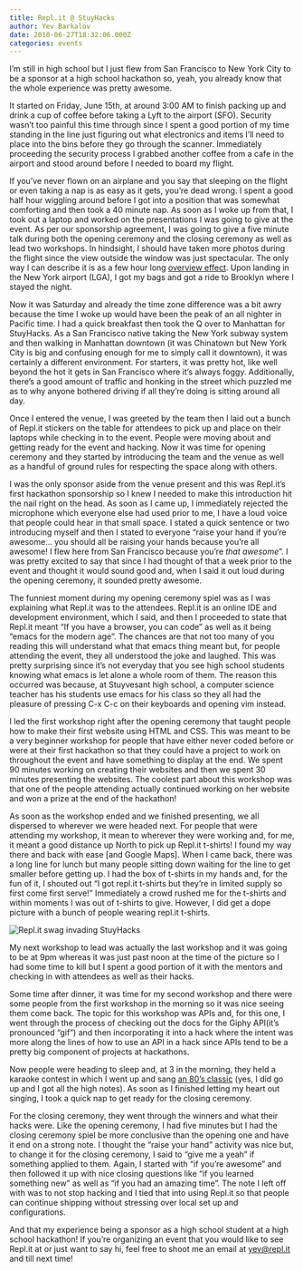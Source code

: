 ```yaml
---
title: Repl.it @ StuyHacks
author: Yev Barkalov
date: 2018-06-27T18:32:06.000Z
categories: events
---
```


I’m still in high school but I just flew from San Francisco to New York City to be a sponsor at a high school hackathon so, yeah, you already know that the whole experience was pretty awesome.

It started on Friday, June 15th, at around 3:00 AM to finish packing up and drink a cup of coffee before taking a Lyft to the airport (SFO). Security wasn’t too painful this time through since I spent a good portion of my time standing in the line just figuring out what electronics and items I’ll need to place into the bins before they go through the scanner. Immediately proceeding the security process I grabbed another coffee from a cafe in the airport and stood around before I needed to board my flight.

If you’ve never flown on an airplane and you say that sleeping on the flight or even taking a nap is as easy as it gets, you’re dead wrong. I spent a good half hour wiggling around before I got into a position that was somewhat comforting and then took a 40 minute nap. As soon as I woke up from that, I took out a laptop and worked on the presentations I was going to give at the event. As per our sponsorship agreement, I was going to give a five minute talk during both the opening ceremony and the closing ceremony as well as lead two workshops. In hindsight, I should have taken more photos during the flight since the view outside the window was just spectacular. The only way I can describe it is as a few hour long [overview effect](https://en.wikipedia.org/wiki/Overview_effect). Upon landing in the New York airport (LGA), I got my bags and got a ride to Brooklyn where I stayed the night.

Now it was Saturday and already the time zone difference was a bit awry because the time I woke up would have been the peak of an all nighter in Pacific time. I had a quick breakfast then took the Q over to Manhattan for StuyHacks. As a San Francisco native taking the New York subway system and then walking in Manhattan downtown (it was Chinatown but New York City is big and confusing enough for me to simply call it downtown), it was certainly a different environment. For starters, it was pretty hot, like well beyond the hot it gets in San Francisco where it’s always foggy. Additionally, there’s a good amount of traffic and honking in the street which puzzled me as to why anyone bothered driving if all they’re doing is sitting around all day.

Once I entered the venue, I was greeted by the team then I laid out a bunch of Repl.it stickers on the table for attendees to pick up and place on their laptops while checking in to the event. People were moving about and getting ready for the event and hacking. Now it was time for opening ceremony and they started by introducing the team and the venue as well as a handful of ground rules for respecting the space along with others.

I was the only sponsor aside from the venue present and this was Repl.it’s first hackathon sponsorship so I knew I needed to make this introduction hit the nail right on the head. As soon as I came up, I immediately rejected the microphone which everyone else had used prior to me, I have a loud voice that people could hear in that small space. I stated a quick sentence or two introducing myself and then I stated to everyone “raise your hand if you’re awesome… you should all be raising your hands because you’re all awesome! I flew here from San Francisco because you’re *that awesome*”. I was pretty excited to say that since I had thought of that a week prior to the event and thought it would sound good and, when I said it out loud during the opening ceremony, it sounded pretty awesome.

The funniest moment during my opening ceremony spiel was as I was explaining what Repl.it was to the attendees. Repl.it is an online IDE and development environment, which I said, and then I proceeded to state that Repl.it meant “If you have a browser, you can code” as well as it being “emacs for the modern age”. The chances are that not too many of you reading this will understand what that emacs thing meant but, for people attending the event, they all understood the joke and laughed. This was pretty surprising since it’s not everyday that you see high school students knowing what emacs is let alone a whole room of them. The reason this occurred was because, at Stuyvesant high school, a computer science teacher has his students use emacs for his class so they all had the pleasure of pressing C-x C-c on their keyboards and opening vim instead.

I led the first workshop right after the opening ceremony that taught people how to make their first website using HTML and CSS. This was meant to be a very beginner workshop for people that have either never coded before or were at their first hackathon so that they could have a project to work on throughout the event and have something to display at the end. We spent 90 minutes working on creating their websites and then we spent 30 minutes presenting the websites. The coolest part about this workshop was that one of the people attending actually continued working on her website and won a prize at the end of the hackathon!

As soon as the workshop ended and we finished presenting, we all dispersed to wherever we were headed next. For people that were attending my workshop, it mean to wherever they were working and, for me, it meant a good distance up North to pick up Repl.it t-shirts! I found my way there and back with ease [and Google Maps]. When I came back, there was a long line for lunch but many people sitting down waiting for the line to get smaller before getting up. I had the box of t-shirts in my hands and, for the fun of it, I shouted out “I got repl.it t-shirts but they’re in limited supply so first come first serve!” Immediately a crowd rushed me for the t-shirts and within moments I was out of t-shirts to give. However, I did get a dope picture with a bunch of people wearing repl.it t-shirts.

![Repl.it swag invading StuyHacks](https://cdn-images-1.medium.com/max/10624/1*NCZlsrrrKebs-mJSELKr1A.jpeg)

My next workshop to lead was actually the last workshop and it was going to be at 9pm whereas it was just past noon at the time of the picture so I had some time to kill but I spent a good portion of it with the mentors and checking in with attendees as well as their hacks.

Some time after dinner, it was time for my second workshop and there were some people from the first workshop in the morning so it was nice seeing them come back. The topic for this workshop was APIs and, for this one, I went through the process of checking out the docs for the Giphy API(it’s pronounced “gif”) and then incorporating it into a hack where the intent was more along the lines of how to use an API in a hack since APIs tend to be a pretty big component of projects at hackathons.

Now people were heading to sleep and, at 3 in the morning, they held a karaoke contest in which I went up and sang [an 80’s classic](https://www.youtube.com/watch?v=dQw4w9WgXcQ) (yes, I did go up and I got all the high notes). As soon as I finished letting my heart out singing, I took a quick nap to get ready for the closing ceremony.

For the closing ceremony, they went through the winners and what their hacks were. Like the opening ceremony, I had five minutes but I had the closing ceremony spiel be more conclusive than the opening one and have it end on a strong note. I thought the “raise your hand” activity was nice but, to change it for the closing ceremony, I said to “give me a yeah” if something applied to them. Again, I started with “if you’re awesome” and then followed it up with nice closing questions like “if you learned something new” as well as “if you had an amazing time”. The note I left off with was to not stop hacking and I tied that into using Repl.it so that people can continue shipping without stressing over local set up and configurations.

And that my experience being a sponsor as a high school student at a high school hackathon! If you’re organizing an event that you would like to see Repl.it at or just want to say hi, feel free to shoot me an email at yev@repl.it and till next time!
